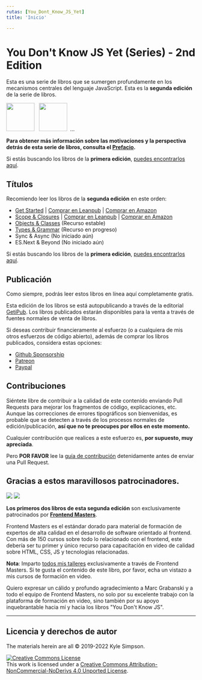 ```yaml
---
rutas: [You_Dont_Know_JS_Yet]
title: 'Inicio'

---
```


# You Don't Know JS Yet (Series) - 2nd Edition

Esta es una serie de libros que se sumergen profundamente en los mecanismos centrales del lenguaje JavaScript. Esta es la **segunda edición** de la serie de libros.

<a href="https://leanpub.com/ydkjsy-get-started"><img src="/images/you-dont-know-js-yet/get-started/cover.png" width="75"></a>&nbsp;&nbsp;
<a href="https://leanpub.com/ydkjsy-scope-closures"><img src="/images/you-dont-know-js-yet/get-started/cover.png" width="75"></a>&nbsp;&nbsp;...

**Para obtener más información sobre las motivaciones y la perspectiva detrás de esta serie de libros, consulta el [Prefacio](preface).**

Si estás buscando los libros de la **primera edición**, [puedes encontrarlos aquí](https://github.com/getify/You-Dont-Know-JS/blob/1st-ed/README.md).

## Títulos

Recomiendo leer los libros de la **segunda edición** en este orden:

* [Get Started](get-started/readme) | [Comprar en Leanpub](https://leanpub.com/ydkjsy-get-started) | [Comprar en Amazon](https://www.amazon.com/dp/B084BNMN7T)
* [Scope & Closures](scope-closures/readme) | [Comprar en Leanpub](https://leanpub.com/ydkjsy-scope-closures) | [Comprar en Amazon](https://www.amazon.com/dp/B08634PZ3N)
* [Objects & Classes](objects-classes/readme) (Recurso estable)
* [Types & Grammar](types-grammar/readme) (Recurso en progreso)
* Sync & Async (No iniciado aún)
* ES.Next & Beyond (No iniciado aún)

Si estás buscando los libros de la **primera edición**, [puedes encontrarlos aquí](https://github.com/getify/You-Dont-Know-JS/blob/1st-ed/README.md).

## Publicación

Como siempre, podrás leer estos libros en línea aquí completamente gratis.

Esta edición de los libros se está autopublicando a través de la editorial [GetiPub](https://geti.pub). Los libros publicados estarán disponibles para la venta a través de fuentes normales de venta de libros.

Si deseas contribuir financieramente al esfuerzo (o a cualquiera de mis otros esfuerzos de código abierto), además de comprar los libros publicados, considera estas opciones:

* [Github Sponsorship](https://github.com/users/getify/sponsorship)
* [Patreon](https://www.patreon.com/getify)
* [Paypal](https://www.paypal.me/getify)

## Contribuciones

Siéntete libre de contribuir a la calidad de este contenido enviando Pull Requests para mejorar los fragmentos de código, explicaciones, etc. Aunque las correcciones de errores tipográficos son bienvenidas, es probable que se detecten a través de los procesos normales de edición/publicación, **así que no te preocupes por ellos en este momento.**

Cualquier contribución que realices a este esfuerzo es, **por supuesto, muy apreciada**.

Pero **POR FAVOR** lee la [guía de contribución](https://github.com/getify/You-Dont-Know-JS/blob/2nd-ed/CONTRIBUTING.md) detenidamente antes de enviar una Pull Request.

## Gracias a estos maravillosos patrocinadores.

<a href="https://frontendmasters.com#gh-light-mode-only" class="dark-images"><img src="/images/you-dont-know-js-yet/fem_logo.svg"></a>
<a href="https://frontendmasters.com#gh-dark-mode-only" class="light-images"><img src="/images/you-dont-know-js-yet/fem_logo-light.svg"></a>

**Los primeros dos libros de esta segunda edición** son exclusivamente patrocinados por **[Frontend Masters](https://frontendmasters.com)**.

Frontend Masters es el estándar dorado para material de formación de expertos de alta calidad en el desarrollo de software orientado al frontend. Con más de 150 cursos sobre todo lo relacionado con el frontend, este debería ser tu primer y único recurso para capacitación en video de calidad sobre HTML, CSS, JS y tecnologías relacionadas.

**Nota**: Imparto [todos mis talleres](https://frontendmasters.com/kyle-simpson) exclusivamente a través de Frontend Masters. Si te gusta el contenido de este libro, por favor, echa un vistazo a mis cursos de formación en video.

Quiero expresar un cálido y profundo agradecimiento a Marc Grabanski y a todo el equipo de Frontend Masters, no solo por su excelente trabajo con la plataforma de formación en video, sino también por su apoyo inquebrantable hacia mí y hacia los libros "You Don't Know JS".

----

## Licencia y derechos de autor

The materials herein are all &copy; 2019-2022 Kyle Simpson.

<a rel="license" href="http://creativecommons.org/licenses/by-nc-nd/4.0/"><img alt="Creative Commons License" style="border-width:0" src="https://i.creativecommons.org/l/by-nc-nd/4.0/88x31.png" /></a><br />This work is licensed under a <a rel="license" href="http://creativecommons.org/licenses/by-nc-nd/4.0/">Creative Commons Attribution-NonCommercial-NoDerivs 4.0 Unported License</a>.